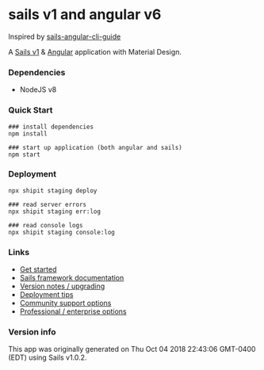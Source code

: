 # sails v1 and angular v6

Inspired by [sails-angular-cli-guide](https://fullstackengine.net/sails-angular-cli-guide/)

A [Sails v1](https://sailsjs.com) & [Angular](https://angular.io/) application with Material Design.


### Dependencies

+ NodeJS v8


### Quick Start

```
### install dependencies
npm install

### start up application (both angular and sails)
npm start
```

### Deployment

```
npx shipit staging deploy

### read server errors
npx shipit staging err:log

### read console logs
npx shipit staging console:log
```



### Links

+ [Get started](https://sailsjs.com/get-started)
+ [Sails framework documentation](https://sailsjs.com/documentation)
+ [Version notes / upgrading](https://sailsjs.com/documentation/upgrading)
+ [Deployment tips](https://sailsjs.com/documentation/concepts/deployment)
+ [Community support options](https://sailsjs.com/support)
+ [Professional / enterprise options](https://sailsjs.com/enterprise)


### Version info

This app was originally generated on Thu Oct 04 2018 22:43:06 GMT-0400 (EDT) using Sails v1.0.2.

<!-- Internally, Sails used [`sails-generate@1.15.28`](https://github.com/balderdashy/sails-generate/tree/v1.15.28/lib/core-generators/new). -->



<!--
Note:  Generators are usually run using the globally-installed `sails` CLI (command-line interface).  This CLI version is _environment-specific_ rather than app-specific, thus over time, as a project's dependencies are upgraded or the project is worked on by different developers on different computers using different versions of Node.js, the Sails dependency in its package.json file may differ from the globally-installed Sails CLI release it was originally generated with.  (Be sure to always check out the relevant [upgrading guides](https://sailsjs.com/upgrading) before upgrading the version of Sails used by your app.  If you're stuck, [get help here](https://sailsjs.com/support).)
-->

